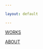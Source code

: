 ```yaml
---

layout: default

---
```


[WORKS](https://aaronrmoreno.github.io/WORKS)

[ABOUT](https://aaronrmoreno.github.io/ABOUT)
